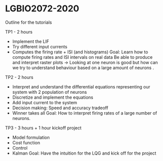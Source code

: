 # LGBIO2072-2020

Outline for the tutorials

TP1 - 2 hours
- Implement the LIF
- Try different input currents
- Computes the firing rate + ISI (and histograms)
Goal: 	Learn how to compute firing rates and ISI intervals on real data
	Be able to produce and interpret raster plots
-> Looking at one neuron is good but how can we try to understand behaviour based on a large amount of neurons . 

TP2 - 2 hours
- Interpret and understand the differential equations representing our system with 2 population of neurons
- Discretize and implement the equations
- Add input current to the system
- Decision making:  Speed and accuracy tradeoff
- Winner takes all
Goal:  How to interpret firing rates of a large number of neurons.

TP3 - 3 hours + 1 hour kickoff project
- Model formulation
- Cost function 
- Control
- Kalman
Goal: Have the intuition for the LQG and kick off for the project

